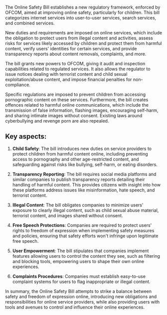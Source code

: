 The Online Safety Bill establishes a new regulatory framework, enforced by OFCOM, aimed at improving online safety, particularly for children. This bill categorizes internet services into user-to-user services, search services, and combined services.

New duties and requirements are imposed on online services, which include the obligation to protect users from illegal content and activities, assess risks for services likely accessed by children and protect them from harmful content, verify users' identities for certain services, and provide transparency reports about content removals, complaints, and more.

The bill grants new powers to OFCOM, giving it audit and inspection capabilities related to regulated services. It also allows the regulator to issue notices dealing with terrorist content and child sexual exploitation/abuse content, and impose financial penalties for non-compliance.

Specific regulations are imposed to prevent children from accessing pornographic content on these services. Furthermore, the bill creates offences related to harmful online communications, which include the transmission of false information, flashing images, encouraging self-harm, and sharing intimate images without consent. Existing laws around cyberbullying and revenge porn are also repealed.

## Key aspects:

1. **Child Safety**: The bill introduces new duties on service providers to protect children from harmful content online, including preventing access to pornography and other age-restricted content, and safeguarding against risks like bullying, self-harm, or eating disorders.

2. **Transparency Reporting**: The bill requires social media platforms and similar companies to publish transparency reports detailing their handling of harmful content. This provides citizens with insight into how these platforms address issues like misinformation, hate speech, and terrorist content.

3. **Illegal Content**: The bill obligates companies to minimize users' exposure to clearly illegal content, such as child sexual abuse material, terrorist content, and images shared without consent.

4. **Free Speech Protections**: Companies are required to protect users' rights to freedom of expression when implementing safety measures and policies, ensuring that safety efforts won't infringe upon legitimate free speech.

5. **User Empowerment**: The bill stipulates that companies implement features allowing users to control the content they see, such as filtering and blocking tools, empowering users to shape their own online experiences.

6. **Complaints Procedures**: Companies must establish easy-to-use complaint systems for users to flag inappropriate or illegal content.

In summary, the Online Safety Bill attempts to strike a balance between safety and freedom of expression online, introducing new obligations and responsibilities for online service providers, while also providing users with tools and avenues to control and influence their online experiences.